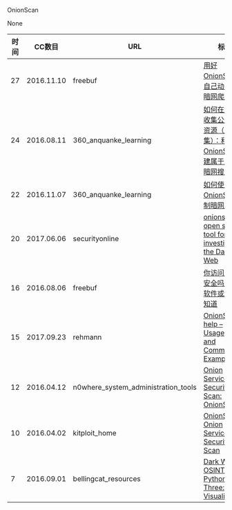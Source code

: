 OnionScan

None

| 时间 | CC数目 | URL | 标题 |
| ---- | ----- | --- | --- |
| 27 | 2016.11.10 | freebuf | [用好OnionScan，自己动手制作暗网爬虫](http://www.freebuf.com/sectool/118856.html) |
| 24 | 2016.08.11 | 360_anquanke_learning | [如何在暗网中收集公开情报资源（上集）：利用OnionScan搭建属于自己的暗网搜索引擎](https://www.anquanke.com/post/id/84377/) |
| 22 | 2016.11.07 | 360_anquanke_learning | [如何使用OnionScan定制暗网爬虫](https://www.anquanke.com/post/id/84862/) |
| 20 | 2017.06.06 | securityonline | [onionscan: open source tool for investigating the Dark Web](https://securityonline.info/onionscan-open-source-tool-investigating-dark-web/) |
| 16 | 2016.08.06 | freebuf | [你访问的暗网安全吗？这个软件或许可以知道](http://www.freebuf.com/sectool/110813.html) |
| 15 | 2017.09.23 | rehmann | [OnionScan –help – Usage, Flags and Command Examples](https://rehmann.co/blog/onionscan-help-usage-flags-command-examples/) |
| 12 | 2016.04.12 | n0where_system_administration_tools | [Onion Services Security Scan: OnionScan](https://n0where.net/onion-services-security-scan-onionscan) |
| 10 | 2016.04.02 | kitploit_home | [OnionScan - Onion Services Security Scan](https://www.kitploit.com/2016/04/onionscan-onion-services-security-scan.html) |
| 7 | 2016.09.01 | bellingcat_resources | [Dark Web OSINT With Python Part Three: Visualization](https://www.bellingcat.com/resources/how-tos/2016/09/01/dark-web-osint-python-part-three-visualization/) |
